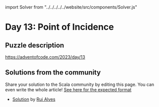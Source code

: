 import Solver from "../../../../../website/src/components/Solver.js"

# Day 13: Point of Incidence

## Puzzle description

https://adventofcode.com/2023/day/13

## Solutions from the community

Share your solution to the Scala community by editing this page.
You can even write the whole article! [See here for the expected format](https://github.com/scalacenter/scala-advent-of-code/discussions/424)

- [Solution](https://github.com/xRuiAlves/advent-of-code-2023/blob/main/Day13.scala) by [Rui Alves](https://github.com/xRuiAlves/)
